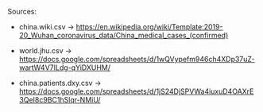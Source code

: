 Sources: 

- china.wiki.csv -> 
https://en.wikipedia.org/wiki/Template:2019-20_Wuhan_coronavirus_data/China_medical_cases_(confirmed)

- world.jhu.csv -> 
https://docs.google.com/spreadsheets/d/1wQVypefm946ch4XDp37uZ-wartW4V7ILdg-qYiDXUHM/

- china.patients.dxy.csv -> 
https://docs.google.com/spreadsheets/d/1jS24DjSPVWa4iuxuD4OAXrE3QeI8c9BC1hSlqr-NMiU/